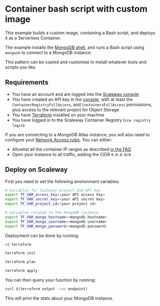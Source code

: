 # Container bash script with custom image

This example builds a custom image, containing a Bash script, and deploys it as a Serverless Container.

The example installs the [MongoDB shell](https://www.mongodb.com/docs/mongodb-shell/), and runs a Bash script using `mongosh` to connect to a MongoDB instance.

This pattern can be copied and customise to install whatever tools and scripts you like.

## Requirements

- You have an account and are logged into the [Scaleway console](https://console.scaleway.com)
- You have created an API key in the [console](https://console.scaleway.com/iam/api-keys), with at least the `ContainerRegistryFullAccess`, and `ContainersFullAccess` permissions, plus access to the relevant project for Object Storage
- You have [Terraform](https://registry.terraform.io/providers/scaleway/scaleway/latest/docs) installed on your machine
- You have logged in to the Scaleway Container Registry (`scw registry login`)

If you are connecting to a MongoDB Atlas instance, you will also need to configure your [Network Access rules](https://www.mongodb.com/docs/atlas/security/ip-access-list/). You can either:

- Allowlist all the container IP ranges as described [in the FAQ](https://www.scaleway.com/en/docs/faq/serverless-containers/#can-i-whitelist-the-ips-of-my-containers)
- Open your instance to all traffic, adding the CIDR `0.0.0.0/0`

## Deploy on Scaleway

First you need to set the following environment variables:

```bash
# Variables for Scaleway project and API key
export TF_VAR_access_key=<your API access key>
export TF_VAR_secret_key=<your API secret key>
export TF_VAR_project_id=<your project id>

# Variables related to the MongoDB instance
export TF_VAR_mongo_hostname=<mongodb hostname>
export TF_VAR_mongo_username=<mongodb username>
export TF_VAR_mongo_password=<mongodb password>
```

Deployment can be done by running:

```bash
cd terraform

terraform init

terraform plan

terraform apply
```

You can then query your function by running:

```bash
curl $(terraform output -raw endpoint)
```

This will print the stats about your MongoDB instance.
